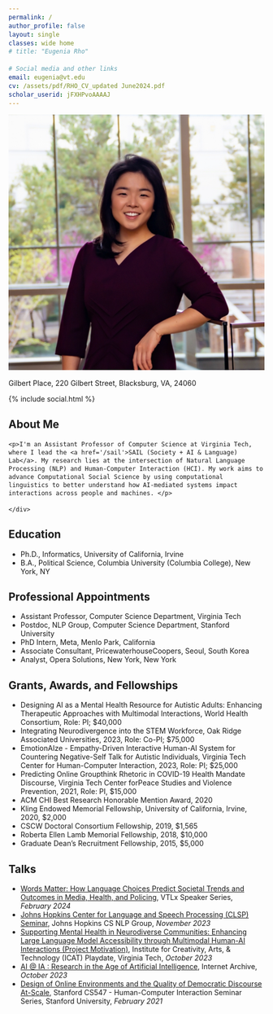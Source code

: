 ```yaml
---
permalink: /
author_profile: false
layout: single
classes: wide home
# title: "Eugenia Rho"

# Social media and other links
email: eugenia@vt.edu
cv: /assets/pdf/RHO_CV_updated June2024.pdf
scholar_userid: jFXHPvoAAAAJ
---
```


<div class='rho-profile-header'>
    <div class='rho-profile-img'>
        <img src='/assets/images/team/Eugenia_headshot-2.png' alt='Eugenia Rho Professional Headshot'/>
        <p>Gilbert Place, 220 Gilbert Street, Blacksburg, VA, 24060</p>
        {% include social.html %}
    </div>
    <div class='rho-profile-header-text'>
    <h2>About Me</h2>

    <p>I'm an Assistant Professor of Computer Science at Virginia Tech, where I lead the <a href='/sail'>SAIL (Society + AI & Language) Lab</a>. My research lies at the intersection of Natural Language Processing (NLP) and Human-Computer Interaction (HCI). My work aims to advance Computational Social Science by using computational linguistics to better understand how AI-mediated systems impact interactions across people and machines. </p>
    
    </div>
</div>

## Education

- Ph.D., Informatics, University of California, Irvine
- B.A., Political Science, Columbia University (Columbia College), New York, NY


## Professional Appointments

- Assistant Professor, Computer Science Department, Virginia Tech  
- Postdoc, NLP Group, Computer Science Department, Stanford University  
- PhD Intern, Meta, Menlo Park, California
- Associate Consultant, PricewaterhouseCoopers, Seoul, South Korea
- Analyst, Opera Solutions, New York, New York

## Grants, Awards, and Fellowships  

- Designing AI as a Mental Health Resource for Autistic Adults: Enhancing Therapeutic Approaches with Multimodal Interactions, World Health Consortium, Role: PI; $40,000
- Integrating Neurodivergence into the STEM Workforce, Oak Ridge Associated Universities, 2023, Role: Co-PI; $75,000
- EmotionAIze - Empathy-Driven Interactive Human-AI System for Countering Negative-Self Talk for Autistic Individuals, Virginia Tech Center for Human-Computer Interaction, 2023, Role: PI; $25,000  
- Predicting Online Groupthink Rhetoric in COVID-19 Health Mandate Discourse, Virginia Tech Center forPeace Studies and Violence Prevention, 2021, Role: PI, $15,000
- ACM CHI Best Research Honorable Mention Award, 2020  
- Kling Endowed Memorial Fellowship, University of California, Irvine, 2020, $2,000
- CSCW Doctoral Consortium Fellowship, 2019, $1,565
- Roberta Ellen Lamb Memorial Fellowship, 2018, $10,000
- Graduate Dean’s Recruitment Fellowship, 2015, $5,000

## Talks

- [Words Matter: How Language Choices Predict Societal Trends and Outcomes in Media, Health, and Policing](/assets/pdf/VTLxSpeakerSeries.pdf), VTLx Speaker Series, *February 2024*
- [Johns Hopkins Center for Language and Speech Processing (CLSP) Seminar](https://www.youtube.com/watch?v=f4JsKcrpsaM), Johns Hopkins CS NLP Group, *November 2023*
- [Supporting Mental Health in Neurodiverse Communities: Enhancing Large Language Model Accessibility through Multimodal Human-AI Interactions (Project Motivation)](https://www.canva.com/design/DAFfWKiWyqg/at0rTi5-ddcTEm2c7IX1hQ/view?utm_content=DAFfWKiWyqg&utm_campaign=share_your_design&utm_medium=link&utm_source=shareyourdesignpanel), Institute for Creativity, Arts, & Technology (ICAT) Playdate, Virginia Tech, *October 2023* 
- [AI @ IA : Research in the Age of Artificial Intelligence](https://blog.archive.org/event/ai-ia-research-in-the-age-of-artificial-intelligence/), Internet Archive, *October 2023*
- [Design of Online Environments and the Quality of Democratic Discourse At-Scale](https://www.youtube.com/watch?v=HFHLxzaNYBM&t=452s), Stanford CS547 - Human-Computer Interaction Seminar Series, Stanford University, *February 2021*
